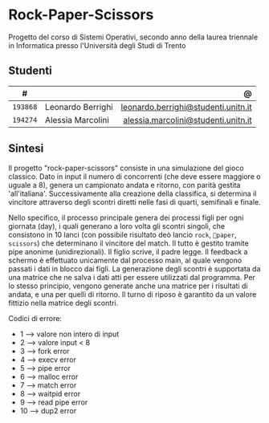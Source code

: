 # Rock-Paper-Scissors

Progetto del corso di Sistemi Operativi, secondo anno della laurea triennale in Informatica presso l'Università degli Studi di Trento

## Studenti

|     #    |                   |                 @                   |
|:--------:|-------------------|------------------------------------:|
| `193868` | Leonardo Berrighi | leonardo.berrighi@studenti.unitn.it |
| `194274` | Alessia Marcolini | alessia.marcolini@studenti.unitn.it |

## Sintesi

Il progetto "rock-paper-scissors" consiste in una simulazione del gioco classico.
Dato in input il numero di concorrenti (che deve essere maggiore o uguale a 8), genera un campionato andata e ritorno, con parità gestita 'all'italiana'. Successivamente alla creazione della classifica, si determina il vincitore attraverso degli scontri diretti nelle fasi di quarti, semifinali e finale.

Nello specifico, il processo principale genera dei processi figli per ogni giornata (day), i quali generano a loro volta gli scontri singoli, che consistono in 10 lanci (con possibile risultato deò lancio `rock`, `paper`, `scissors`) che determinano il vincitore del match. Il tutto è gestito tramite pipe anonime (unidirezionali). Il figlio scrive, il padre legge. Il feedback a schermo è effettuato unicamente dal processo main, al quale vengono passati i dati in blocco dai figli. La generazione degli scontri è supportata da una matrice che ne salva i dati atti per essere utilizzati dal programma. Per lo stesso principio, vengono generate anche una matrice per i risultati di andata, e una per quelli di ritorno. Il turno di riposo è garantito da un valore fittizio nella matrice degli scontri.

Codici di errore:
* 1 --> valore non intero di input
* 2 --> valore input < 8
* 3 --> fork error
* 4 --> execv error
* 5 --> pipe error
* 6 --> malloc error
* 7 --> match error
* 8 --> waitpid error
* 9 --> read pipe error
* 10 --> dup2 error